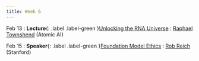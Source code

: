 ```yaml
---
title: Week 6
---
```


Feb 13
: **Lecture**{: .label .label-green }[Unlocking the RNA Universe](#)
  : [Raphael Townshend](https://raphael.tc.com) (Atomic AI)

Feb 15
: **Speaker**{: .label .label-green }[Foundation Model Ethics](#)
  : [Rob Reich](https://politicalscience.stanford.edu/people/rob-reich) (Stanford)
